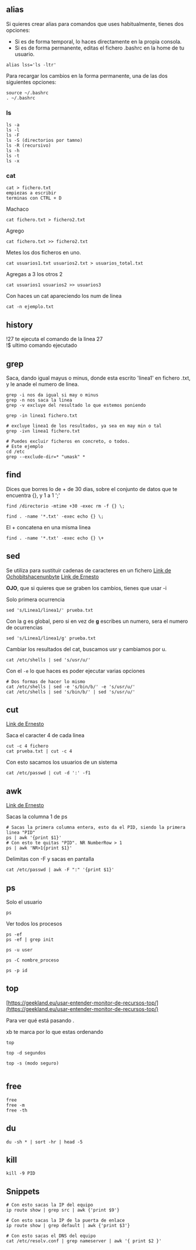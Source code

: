 
## alias

Si quieres crear alias para comandos que uses habitualmente, tienes dos opciones:
- Si es de forma temporal, lo haces directamente en la propia consola.
- Si es de forma permanente, editas el fichero .bashrc en la home de tu usuario.
```shell
alias lss='ls -ltr'
```
  
Para recargar los cambios en la forma permanente, una de las dos siguientes opciones:
```shell
source ~/.bashrc  
. ~/.bashrc
```
  
### ls

```shell
ls -a  
ls -l  
ls -F  
ls -S (directorios por tamno)  
ls -R (recursivo)  
ls -h  
ls -t  
ls -x 
```
 
  
### cat
```shell
cat > fichero.txt  
empiezas a escribir  
terminas con CTRL + D  
```


Machaco
```shell
cat fichero.txt > fichero2.txt
```
  
Agrego 
```shell
cat fichero.txt >> fichero2.txt  
```

Metes los dos ficheros en uno.
```shell
cat usuarios1.txt usuarios2.txt > usuarios_total.txt 
```
  
Agregas a 3 los otros 2
```shell
cat usuarios1 usuarios2 >> usuarios3  
```
  
Con haces un cat apareciendo los num de linea
```shell
cat -n ejemplo.txt
```

## history
  
!27 te ejecuta el comando de la linea 27  
!$ ultimo comando ejecutado  

## grep

Saca, dando igual mayus o minus, donde esta escrito 'linea1' en fichero .txt, y le anade el numero de linea.

```text
grep -i nos da igual si may o minus  
grep -n nos saca la linea  
grep -v excluye del resultado lo que estemos poniendo  
```

```shell
grep -in linea1 fichero.txt
```  
  
```shell
# excluye linea1 de los resultados, ya sea en may min o tal  
grep -ivn linea1 fichero.txt 
```
  

  
```shell
# Puedes excluir ficheros en concreto, o todos.
# Este ejemplo 
cd /etc
grep --exclude-dir=* "umask" *  
```
  
## find
Dices que borres lo de + de 30 dias, sobre el conjunto de datos que te encuentra {}, y 1 a 1 ';'

```shell
find /directorio -mtime +30 -exec rm -f {} \;
```
  
```shell
find . -name '*.txt' -exec echo {} \;  
```
  
El + concatena en una misma linea  
```shell
find . -name '*.txt' -exec echo {} \+  
```

## sed

Se utiliza para sustituir cadenas de caracteres en un fichero
[Link de Ochobitshacenunbyte](https://www.ochobitshacenunbyte.com/2019/05/28/uso-del-comando-sed-en-linux-y-unix-con-ejemplos/)
[Link de Ernesto](<[https://geekland.eu/uso-del-comando-sed-en-linux-y-unix-con-ejemplos/](https://geekland.eu/uso-del-comando-sed-en-linux-y-unix-con-ejemplos/)>)

**OJO**, que si quieres que se graben los cambios, tienes que usar -i


Solo primera ocurrencia
```shell
sed 's/Linea1/linea1/' prueba.txt  
```
  
Con la g es global, pero si en vez de **g** escribes un numero, sera el numero de ocurrencias 
```shell
sed 's/Linea1/linea1/g' prueba.txt  
```
  
Cambiar los resultados del cat, buscamos usr y cambiamos por u.  
```shell
cat /etc/shells | sed 's/usr/u/'  
```
  
Con el `-e` lo que haces es poder ejecutar varias opciones
```shell
# Dos formas de hacer lo mismo
cat /etc/shells | sed -e 's/bin/b/' -e 's/usr/u/'  
cat /etc/shells | sed 's/bin/b/' | sed 's/usr/u/'  
```
  

## cut

[Link de Ernesto](<[https://geekland.eu/uso-del-comando-cut-en-linux-y-unix-con-ejemplos/](https://geekland.eu/uso-del-comando-cut-en-linux-y-unix-con-ejemplos/)>)

Saca el caracter 4 de cada linea  
```shell
cut -c 4 fichero  
cat prueba.txt | cut -c 4  
```
  
Con esto sacamos los usuarios de un sistema  
```shell
cat /etc/passwd | cut -d ':' -f1  
```
  
## awk

[Link de Ernesto](<[https://geekland.eu/uso-del-comando-awk-en-linux-y-unix-con-ejemplos/](https://geekland.eu/uso-del-comando-awk-en-linux-y-unix-con-ejemplos/)>)

Sacas la columna 1 de ps  
```shell
# Sacas la primera columna entera, esto da el PID, siendo la primera linea "PID"
ps | awk '{print $1}'
# Con esto te quitas "PID". NR NumberRow > 1
ps | awk 'NR>1{print $1}'  
```
  
  
Delimitas con -F y sacas en pantalla  
```shell
cat /etc/passwd | awk -F ":" '{print $1}'  
```
  
## ps

Solo el usuario  
```shell
ps  
```
  
Ver todos los procesos  
```shell
ps -ef  
ps -ef | grep init  
```
  
```shell
ps -u user  
```
  
```shell
ps -C nombre_proceso  
```
  
```shell
ps -p id  
```


## top

[https://geekland.eu/usar-entender-monitor-de-recursos-top/](https://geekland.eu/usar-entender-monitor-de-recursos-top/)  


Para ver qué está pasando .

xb te marca por lo que estas ordenando  

```shell
top  
  
top -d segundos  
  
top -s (modo seguro)  
  
```
  


## free
  
```shell
free  
free -m  
free -th  
```
  

## du

```shell
du -sh * | sort -hr | head -5  
```

## kill

```shell
kill -9 PID  
```


## Snippets

```shell
# Con esto sacas la IP del equipo
ip route show | grep src | awk {'print $9'}  
```

```shell
# Con esto sacas la IP de la puerta de enlace
ip route show | grep default | awk {'print $3'}
```

```shell
# Con esto sacas el DNS del equipo
cat /etc/resolv.conf | grep nameserver | awk '{ print $2 }'
```
